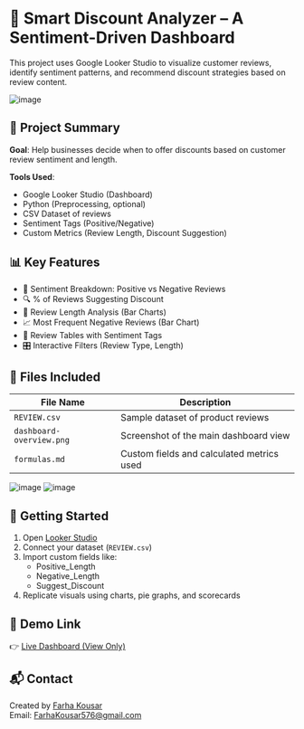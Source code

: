 # 🧠 Smart Discount Analyzer – A Sentiment-Driven Dashboard

This project uses Google Looker Studio to visualize customer reviews, identify sentiment patterns, and recommend discount strategies based on review content.

![image](https://github.com/user-attachments/assets/2156e9f0-e13e-4421-bec7-c7c84d631b48)


## 📌 Project Summary

**Goal**: Help businesses decide when to offer discounts based on customer review sentiment and length.

**Tools Used**:
- Google Looker Studio (Dashboard)
- Python (Preprocessing, optional)
- CSV Dataset of reviews
- Sentiment Tags (Positive/Negative)
- Custom Metrics (Review Length, Discount Suggestion)

## 📊 Key Features

- 💬 Sentiment Breakdown: Positive vs Negative Reviews
- 🔍 % of Reviews Suggesting Discount
- 📏 Review Length Analysis (Bar Charts)
- 📈 Most Frequent Negative Reviews (Bar Chart)
- 🧾 Review Tables with Sentiment Tags
- 🎛️ Interactive Filters (Review Type, Length)


## 📁 Files Included

| File Name           | Description                                 |
|---------------------|---------------------------------------------|
| `REVIEW.csv`        | Sample dataset of product reviews           |
| `dashboard-overview.png` | Screenshot of the main dashboard view   |
| `formulas.md`       | Custom fields and calculated metrics used   |

![image](https://github.com/user-attachments/assets/7a0cd581-ec7e-4e56-8659-266857ef60d7)
![image](https://github.com/user-attachments/assets/74f08aa7-ff2e-4871-a886-66907d1c7c0e)


## 🚀 Getting Started

1. Open [Looker Studio]([https://lookerstudio.google.com/](https://lookerstudio.google.com/reporting/34303025-2798-46d3-932f-47ddfcd2324a))
2. Connect your dataset (`REVIEW.csv`)
3. Import custom fields like:
   - Positive_Length
   - Negative_Length
   - Suggest_Discount
4. Replicate visuals using charts, pie graphs, and scorecards


## 🔗 Demo Link

👉 [Live Dashboard (View Only)](https://lookerstudio.google.com/reporting/34303025-2798-46d3-932f-47ddfcd2324a)



## 📬 Contact

Created by [Farha Kousar](https://www.linkedin.com/in/farhakousar16/)  
Email: FarhaKousar576@gmail.com

